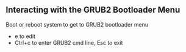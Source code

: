 ## Interacting with the GRUB2 Bootloader Menu
Boot or reboot system to get to GRUB2 bootloader menu
- e to edit
- Ctrl+c to enter GRUB2 cmd line, Esc to exit
